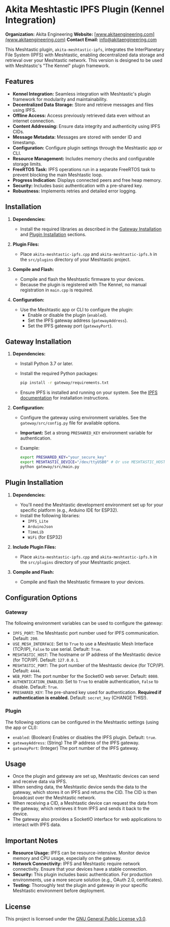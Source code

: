 # Akita Meshtastic IPFS Plugin (Kennel Integration)

**Organization:** Akita Engineering
**Website:** [www.akitaengineering.com](www.akitaengineering.com)
**Contact Email:** info@akitaengineering.com

This Meshtastic plugin, `akita-meshtastic-ipfs`, integrates the InterPlanetary File System (IPFS) with Meshtastic, enabling decentralized data storage and retrieval over your Meshtastic network. This version is designed to be used with Meshtastic's "The Kennel" plugin framework.

## Features

* **Kennel Integration:** Seamless integration with Meshtastic's plugin framework for modularity and maintainability.
* **Decentralized Data Storage:** Store and retrieve messages and files using IPFS.
* **Offline Access:** Access previously retrieved data even without an internet connection.
* **Content Addressing:** Ensure data integrity and authenticity using IPFS CIDs.
* **Message Metadata:** Messages are stored with sender ID and timestamp.
* **Configuration:** Configure plugin settings through the Meshtastic app or CLI.
* **Resource Management:** Includes memory checks and configurable storage limits.
* **FreeRTOS Task:** IPFS operations run in a separate FreeRTOS task to prevent blocking the main Meshtastic loop.
* **Progress Indication:** Displays connected peers and free heap memory.
* **Security:** Includes basic authentication with a pre-shared key.
* **Robustness:** Implements retries and detailed error logging.

## Installation

1.  **Dependencies:**
    * Install the required libraries as described in the [Gateway Installation](#gateway-installation) and [Plugin Installation](#plugin-installation) sections.

2.  **Plugin Files:**
    * Place `akita-meshtastic-ipfs.cpp` and `akita-meshtastic-ipfs.h` in the `src/plugins` directory of your Meshtastic project.

3.  **Compile and Flash:**
    * Compile and flash the Meshtastic firmware to your devices.
    * Because the plugin is registered with The Kennel, no manual registration in `main.cpp` is required.

4.  **Configuration:**
    * Use the Meshtastic app or CLI to configure the plugin:
        * Enable or disable the plugin (`enabled`).
        * Set the IPFS gateway address (`gatewayAddress`).
        * Set the IPFS gateway port (`gatewayPort`).

## Gateway Installation

1.  **Dependencies:**
    * Install Python 3.7 or later.
    * Install the required Python packages:

        ```bash
        pip install -r gateway/requirements.txt
        ```

    * Ensure IPFS is installed and running on your system. See the [IPFS documentation](https://docs.ipfs.io/) for installation instructions.

2.  **Configuration:**
    * Configure the gateway using environment variables. See the `gateway/src/config.py` file for available options.
    * **Important:** Set a strong `PRESHARED_KEY` environment variable for authentication.
    * Example:

        ```bash
        export PRESHARED_KEY="your_secure_key"
        export MESHTASTIC_DEVICE="/dev/ttyUSB0" # Or use MESHTASTIC_HOST and MESHTASTIC_PORT
        python gateway/src/main.py
        ```

## Plugin Installation

1.  **Dependencies:**
    * You'll need the Meshtastic development environment set up for your specific platform (e.g., Arduino IDE for ESP32).
    * Install the following libraries:
        * `IPFS_Lite`
        * `ArduinoJson`
        * `TimeLib`
        * `WiFi` (for ESP32)

2.  **Include Plugin Files:**
    * Place `akita-meshtastic-ipfs.cpp` and `akita-meshtastic-ipfs.h` in the `src/plugins` directory of your Meshtastic project.

3.  **Compile and Flash:**
    * Compile and flash the Meshtastic firmware to your devices.

## Configuration Options

###   Gateway

The following environment variables can be used to configure the gateway:

* `IPFS_PORT`: The Meshtastic port number used for IPFS communication. Default: `200`.
* `USE_MESH_INTERFACE`: Set to `True` to use a Meshtastic Mesh Interface (TCP/IP), `False` to use serial. Default: `True`.
* `MESHTASTIC_HOST`: The hostname or IP address of the Meshtastic device (for TCP/IP). Default: `127.0.0.1`.
* `MESHTASTIC_PORT`: The port number of the Meshtastic device (for TCP/IP). Default: `4444`.
* `WEB_PORT`: The port number for the SocketIO web server. Default: `8080`.
* `AUTHENTICATION_ENABLED`: Set to `True` to enable authentication, `False` to disable. Default: `True`.
* `PRESHARED_KEY`: The pre-shared key used for authentication. **Required if authentication is enabled.** Default: `secret_key` (CHANGE THIS!).

###   Plugin

The following options can be configured in the Meshtastic settings (using the app or CLI):

* `enabled`: (Boolean) Enables or disables the IPFS plugin. Default: `true`.
* `gatewayAddress`: (String) The IP address of the IPFS gateway.
* `gatewayPort`: (Integer) The port number of the IPFS gateway.

## Usage

* Once the plugin and gateway are set up, Meshtastic devices can send and receive data via IPFS.
* When sending data, the Meshtastic device sends the data to the gateway, which stores it on IPFS and returns the CID. The CID is then broadcast over the Meshtastic network.
* When receiving a CID, a Meshtastic device can request the data from the gateway, which retrieves it from IPFS and sends it back to the device.
* The gateway also provides a SocketIO interface for web applications to interact with IPFS data.

## Important Notes

* **Resource Usage:** IPFS can be resource-intensive. Monitor device memory and CPU usage, especially on the gateway.
* **Network Connectivity:** IPFS and Meshtastic require network connectivity. Ensure that your devices have a stable connection.
* **Security:** This plugin includes basic authentication. For production environments, use a more secure solution (e.g., OAuth 2.0, certificates).
* **Testing:** Thoroughly test the plugin and gateway in your specific Meshtastic environment before deployment.

## License

This project is licensed under the [GNU General Public License v3.0](LICENSE).
